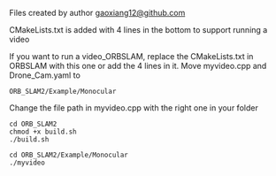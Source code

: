 Files created by author gaoxiang12@github.com

CMakeLists.txt is added with 4 lines in the bottom to support running a video

If you want to run a video_ORBSLAM, replace the CMakeLists.txt in ORBSLAM with this one or add the 4 lines in it. Move myvideo.cpp and Drone_Cam.yaml to 
```
ORB_SLAM2/Example/Monocular
```

Change the file path in myvideo.cpp with the right one in your folder

```
cd ORB_SLAM2
chmod +x build.sh
./build.sh
```

```
cd ORB_SLAM2/Example/Monocular
./myvideo
```
